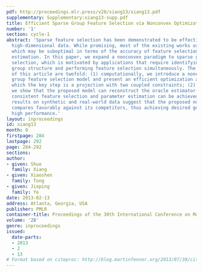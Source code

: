 ```yaml
---
pdf: http://proceedings.mlr.press/v28/xiang13/xiang13.pdf
supplementary: Supplementary:xiang13-supp.pdf
title: Efficient Sparse Group Feature Selection via Nonconvex Optimization
number: '1'
section: cycle-1
abstract: 'Sparse feature selection has been demonstrated to be effective in handling
  high-dimensional data. While promising, most of the existing works use convex methods,
  which may be suboptimal in terms of the accuracy of feature selection and parameter
  estimation. In this paper, we expand a nonconvex paradigm to sparse group feature
  selection, which is motivated by applications that require identifying the underlying
  group structure and performing feature selection simultaneously. The main contributions
  of this article are twofold: (1) computationally, we introduce a nonconvex sparse
  group feature selection model and present an efficient optimization algorithm, of
  which the key step is a projection with two coupled constraints; (2) statistically,
  we show that the proposed model can reconstruct the oracle estimator. Therefore,
  consistent feature selection and parameter estimation can be achieved. Numerical
  results on synthetic and real-world data suggest that the proposed nonconvex method
  compares favorably against its competitors, thus achieving desired goal of delivering
  high performance.'
layout: inproceedings
id: xiang13
month: 0
firstpage: 284
lastpage: 292
page: 284-292
sections: 
author:
- given: Shuo
  family: Xiang
- given: Xiaoshen
  family: Tong
- given: Jieping
  family: Ye
date: 2013-02-13
address: Atlanta, Georgia, USA
publisher: PMLR
container-title: Proceedings of the 30th International Conference on Machine Learning
volume: '28'
genre: inproceedings
issued:
  date-parts:
  - 2013
  - 2
  - 13
# Format based on citeproc: http://blog.martinfenner.org/2013/07/30/citeproc-yaml-for-bibliographies/
---
```

